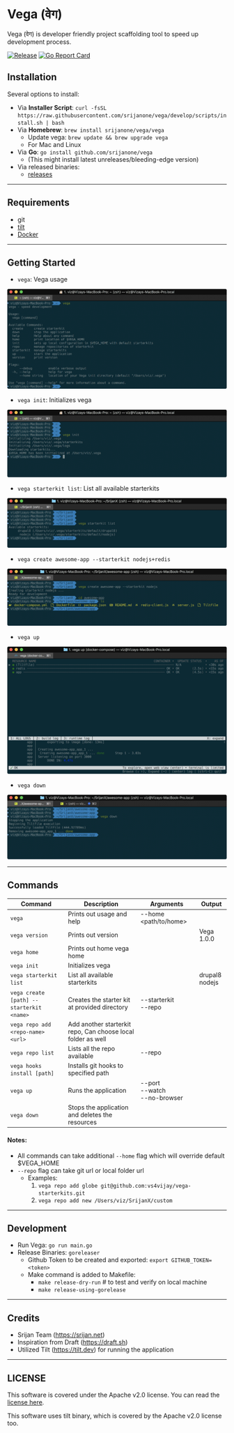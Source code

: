 # Vega (वेग)

Vega (वेग) is developer friendly project scaffolding tool to speed up development process.

[![Release](https://github.com/srijanone/vega/workflows/Release/badge.svg)](https://github.com/srijanone/vega/releases)
[![Go Report Card](https://goreportcard.com/badge/github.com/srijanone/vega)](https://goreportcard.com/report/github.com/srijanone/vega)

## Installation

Several options to install:

- Via **Installer Script**: `curl -fsSL https://raw.githubusercontent.com/srijanone/vega/develop/scripts/install.sh | bash`
- Via **Homebrew**: `brew install srijanone/vega/vega`
  - Update vega: `brew update && brew upgrade vega`
  - For Mac and Linux
- Via **Go**: `go install github.com/srijanone/vega`
  - (This might install latest unreleases/bleeding-edge version)
- Via released binaries:
  - [releases](https://github.com/srijanone/vega/releases)

---

## Requirements

- git
- [tilt](https://docs.tilt.dev/install.html)
- [Docker](https://docs.docker.com/install/)

---

## Getting Started

- `vega`: Vega usage

![vega usage](.screenshots/vega_usage.png)

- `vega init`: Initializes vega

![vega init](.screenshots/vega_init.png)

- `vega starterkit list`: List all available starterkits

![vega starterkit list](.screenshots/vega_starterkit_list.png)

- `vega create awesome-app --starterkit nodejs+redis`

![vega create](.screenshots/vega_create.png)

- `vega up`

![vega down](.screenshots/vega_up.png)

- `vega down`

![vega down](.screenshots/vega_down.png)

---

## Commands

| Command                                      | Description                                                                           | Arguments                                       | Output     |
| -------------------------------------------- | ------------------------------------------------------------------------------------- | ----------------------------------------------- | ---------- |
| `vega`                                         | Prints out usage and help                                                             | \--home <path/to/home>                          |            |
| `vega version`                                 | Prints out version                                                                    |                                                 | Vega 1.0.0 |
| `vega home`                                    | Prints out home vega home                                                             |                                                 |            |
| `vega init`                                    | Initializes vega                                                                      |                                                 |            |
| `vega starterkit list`                         | List all available starterkits                                                        |                                                 | drupal8<br>nodejs    |
| `vega create [path] --starterkit <name>`       | Creates the starter kit at provided directory                                         | \--starterkit <name><br>\--repo <repo>          |            |
| `vega repo add <repo-name> <url>`              | Add another starterkit repo, Can choose local folder as well                          |                                                 |            |
| `vega repo list`                               | Lists all the repo available                                                          | \--repo <repo>                                  |            |
| `vega hooks install [path]`                    | Installs git hooks to specified path                                                  |                                                 |            |
| `vega up`                                      | Runs the application                                                                  | \--port <log-port><br>\--watch<br>\--no-browser |            |
| `vega down`                                    | Stops the application and deletes the resources                                       |                                                 |            |

#### Notes:
- All commands can take additional `--home` flag which will override default $VEGA_HOME
- `--repo` flag can take git url or local folder url
  - Examples:
    1. `vega repo add globe git@github.com:vs4vijay/vega-starterkits.git`
    2. `vega repo add new /Users/viz/SrijanX/custom`

---

## Development

- Run Vega: `go run main.go`
- Release Binaries: `goreleaser`
  - Github Token to be created and exported: `export GITHUB_TOKEN=<token>`
  - Make command is added to Makefile:
    - `make release-dry-run`        # to test and verify on local machine
    - `make release-using-gorelease`

---

## Credits

- Srijan Team (https://srijan.net)
- Inspiration from Draft (https://draft.sh)
- Utilized Tilt (https://tilt.dev) for running the application 

---

## LICENSE

This software is covered under the Apache v2.0 license. You can read the [license here](LICENSE).

This software uses tilt binary, which is covered by the Apache v2.0 license too.